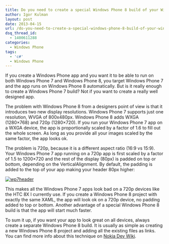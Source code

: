 ```yaml
---
title: Do you need to create a special Windows Phone 8 build of your Windows Phone app?
author: Igor Kulman
layout: post
date: 2013-04-15
url: /do-you-need-to-create-a-special-windows-phone-8-build-of-your-windows-phone-app/
dsq_thread_id:
  - 1400611288
categories:
  - Windows Phone
tags:
  - 'c#'
  - Windows Phone
---
```

If you create a Windows Phone app and you want it to be able to run on both Windows Phone 7 and Windows Phone 8, you target Windows Phone 7 and the app runs on Windows Phone 8 automatically. But is it really enough to create a Windows Phone 7 buíld? Not if you want to create a really well designed app.

The problem with Windows Phone 8 from a designers point of view is that it introduces two new display resolutions. Windows Phone 7 supports just one resolution, WVGA of 800x480px. Windows Phone 8 adds WXGA (1280&#215;768) and 720p (1280&#215;720). If you run your Windows Phone 7 app on a WXGA device, the app is proportionally scaled by a factor of 1.6 to fill out the whole screen. As long as you provide all your images scaled by the same factor, the app looks ok.

The problem is 720p, because it is a different aspect ratio (16:9 vs 15:9). Your Windows Phone 7 app running on a 720p app is first scaled by a factor of 1.5 to 1200&#215;720 and the rest of the display (80px) is padded on top or bottom, depending on the VerticalAlignment. By default, the padding is added to the top of your app making your header 80px higher:

[<img src="http://blog.kulman.sk/wp-content/uploads/2013/04/wp7header.png" alt="wp7header" class="alignnone size-full wp-image-522" />][1]

This makes all the Windows Phone 7 apps look bad on a 720p devices like the HTC 8X I currently use. If you create a Windows Phone 8 project with exactly the same XAML, the app will look ok on a 720p device, no padding added to top or bottom. Another advantage of a special Windows Phone 8 build is that the app will start much faster.

To sum it up, if you want your app to look great on all devices, always create a separate Windows Phone 8 build. It is usually as simple as creating a new Windows Phone 8 project and adding all the existing files as links. You can find more info about this technique on [Nokia Dev Wiki][2].

 [1]: http://blog.kulman.sk/wp-content/uploads/2013/04/wp7header.png
 [2]: http://www.developer.nokia.com/Community/Wiki/Maintaining_a_WP7_and_WP8_version_of_a_same_Silverlight_application